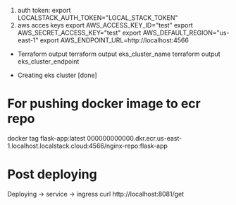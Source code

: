 1. auth token: export LOCALSTACK_AUTH_TOKEN="LOCAL_STACK_TOKEN"
2. aws acces keys
export AWS_ACCESS_KEY_ID="test"
export AWS_SECRET_ACCESS_KEY="test"
export AWS_DEFAULT_REGION="us-east-1"
export AWS_ENDPOINT_URL=http://localhost:4566


- Terraform output
terraform output eks_cluster_name
terraform output eks_cluster_endpoint


- Creating eks cluster [done]


# For pushing docker image to ecr repo
docker tag flask-app:latest 000000000000.dkr.ecr.us-east-1.localhost.localstack.cloud:4566/nginx-repo:flask-app


# Post deploying
Deploying -> service -> ingress
curl http://localhost:8081/get